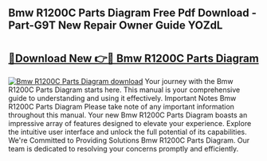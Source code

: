 ## Bmw R1200C Parts Diagram Free Pdf Download - Part-G9T New Repair Owner Guide YOZdL

# <h2><a href="http://dfnhfoi.blite.top/?on=Bmw+R1200C+Parts+Diagram">🔗Download New 👉🔴 Bmw R1200C Parts Diagram</a></h2>

[![Bmw R1200C Parts Diagram download](https://i.imgur.com/lujVjoI.png)](http://dfnhfoi.blite.top/?on=Bmw+R1200C+Parts+Diagram)
Your journey with the Bmw R1200C Parts Diagram starts here. This manual is your comprehensive guide to understanding and using it effectively. Important Notes Bmw R1200C Parts Diagram Please take note of any important information throughout this manual. Your new Bmw R1200C Parts Diagram boasts an impressive array of features designed to elevate your experience. Explore the intuitive user interface and unlock the full potential of its capabilities. We're Committed to Providing Solutions Bmw R1200C Parts Diagram. Our team is dedicated to resolving your concerns promptly and efficiently.
